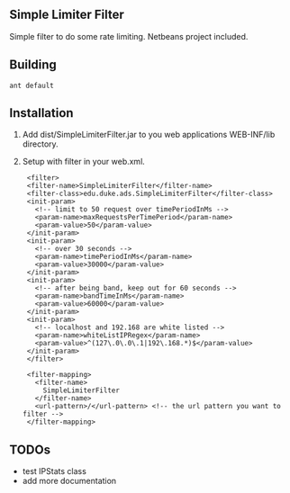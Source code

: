 ## Simple Limiter Filter

Simple filter to do some rate limiting.  Netbeans project included.

## Building

    ant default

## Installation

1. Add dist/SimpleLimiterFilter.jar to you web applications WEB-INF/lib directory.

2. Setup with filter in your web.xml.


        <filter>
        <filter-name>SimpleLimiterFilter</filter-name>
        <filter-class>edu.duke.ads.SimpleLimiterFilter</filter-class>
        <init-param>
          <!-- limit to 50 request over timePeriodInMs -->
          <param-name>maxRequestsPerTimePeriod</param-name>
          <param-value>50</param-value>   
        </init-param>
        <init-param>
          <!-- over 30 seconds -->
          <param-name>timePeriodInMs</param-name>
          <param-value>30000</param-value> 
        </init-param>
        <init-param>
          <!-- after being band, keep out for 60 seconds -->
          <param-name>bandTimeInMs</param-name>
          <param-value>60000</param-value> 
        </init-param>
        <init-param>
          <!-- localhost and 192.168 are white listed -->
          <param-name>whiteListIPRegex</param-name>
          <param-value>^(127\.0\.0\.1|192\.168.*)$</param-value> 
        </init-param>
        </filter>

        <filter-mapping>
          <filter-name>
            SimpleLimiterFilter
          </filter-name>
          <url-pattern>/</url-pattern> <!-- the url pattern you want to filter -->
        </filter-mapping>

## TODOs

* test IPStats class
* add more documentation
